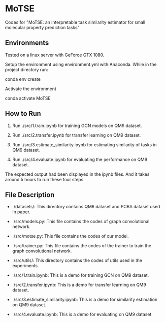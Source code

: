 # MoTSE
Codes for "MoTSE: an interpretable task similarity estimator for small molecular property prediction tasks"

## Environments
Tested on a linux server with GeForce GTX 1080.

Setup the environment using environment.yml with Anaconda. While in the project directory run:

  conda env create

Activate the environment

  conda activate MoTSE

## How to Run
1. Run ./src/1.train.ipynb for training GCN models on QM9 dataset.

2. Run ./src/2.transfer.ipynb for transfer learning on QM9 dataset.

3. Run ./src/3.estimate_similarity.ipynb for estimating similarity of tasks in QM9 dataset.

4. Run ./src/4.evaluate.ipynb for evaluating the performance on QM9 dataset.

The expected output had been displayed in the ipynb files. And it takes around 5 hours to run these four steps.

## File Description
* ./datasets/: This directory contains QM9 dataset and PCBA dataset used in paper.

* ./src/models.py: This file contains the codes of graph convolutional network.

* ./src/motse.py: This file contains the codes of our model.

* ./src/trainer.py: This file contains the codes of the trainer to train the graph convolutional network.

* ./src/utils/: This directory contains the codes of utils used in the experiments.

* ./src/1.train.ipynb: This is a demo for training GCN on QM9 dataset.

* ./src/2.transfer.ipynb: This is a demo for transfer learning on QM9 dataset.

* ./src/3.estimate_similarity.ipynb: This is a demo for similarity estimation on QM9 dataset.

* ./src/4.evaluate.ipynb: This is a demo for evaluating on QM9 dataset.
